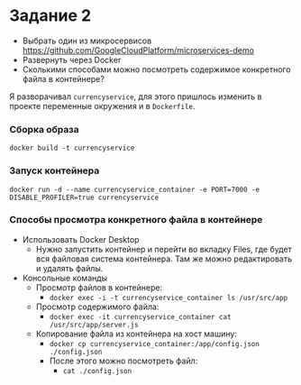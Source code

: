 # Задание 2 

- Выбрать один из микросервисов  https://github.com/GoogleCloudPlatform/microservices-demo  
- Развернуть через Docker  
- Сколькими способами можно посмотреть  содержимое конкретного файла в контейнере?

Я разворачивал `currencyservice`, для этого пришлось изменить в проекте переменные окружения и в `Dockerfile`.

### Сборка образа 

``` docker build -t currencyservice ```

### Запуск контейнера 

``` docker run -d --name currencyservice_container -e PORT=7000 -e DISABLE_PROFILER=true currencyservice ```

### Способы просмотра конкретного  файла в контейнере
- Использовать Docker Desktop
    - Нужно запустить контейнер и перейти во вкладку Files, где будет вся файловая система контейнера. Там же можно редактировать и удалять файлы.
- Консольные команды 
    - Просмотр файлов в контейнере: 
        - ```docker exec -i -t currencyservice_container ls /usr/src/app```
    - Просмотр содержимого файла: 
        - ```docker exec -it currencyservice_container cat /usr/src/app/server.js```
    - Копирование файла из контейнера на хост машину: 
        - ```docker cp currencyservice_container:/app/config.json ./config.json ```
        - После этого можно посмотреть файл: 
            - ```cat ./config.json ```
    